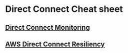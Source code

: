 # Direct Connect Cheat sheet

## [Direct Connect Monitoring](DX-Monitoring.md)

## [AWS Direct Connect Resiliency](DX-Resillency.md)
